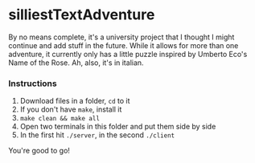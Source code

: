 # silliestTextAdventure

By no means complete, it's a university project that I thought I might continue and add stuff in the future. While it allows for more than one adventure, it currently only has a little puzzle inspired by Umberto Eco's Name of the Rose. Ah, also, it's in italian.

### Instructions

1. Download files in a folder, `cd` to it
2. If you don't have `make`, install it
3. `make clean && make all`
4. Open two terminals in this folder and put them side by side
5. In the first hit `./server`, in the second `./client`

You're good to go!